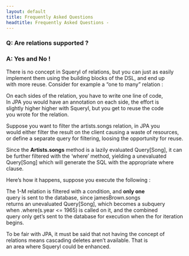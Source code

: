 ```yaml
---
layout: default
title: Frequently Asked Questions
headtitle: Frequently Asked Questions - 
---
```


### Q: Are relations supported ?

### A: Yes and No !

There is no concept in Squeryl of relations, but you can just as
easily  
implement them using the building blocks of the DSL, and end up  
with more reuse. Consider for example a “one to many” relation :

<script type="syntaxhighlighter" class="brush: scala">

\<!\[CDATA\[

class Song(val id, val title: String, val artistId: Long, val year) {

def artist = artistsTable.where(a =\> a.id === artistId).single  
}

class Artist(val id: Long, val name:String) {

def songs = from(songsTable).where(s =\> s.artistId === id)  
}  
\]\]\>

</script>

On each sides of the relation, you have to write one line of code,  
In JPA you would have an annotation on each side, the effort is  
slightly higher higher with Squeryl, but you get to reuse the code  
you wrote for the relation.

Suppose you want to filter the artists.songs relation, in JPA you  
would either filter the result on the client causing a waste of
resources,  
or define a separate query for filtering, loosing the opportunity for
reuse.

Since the **Artists.songs** method is a lazily evaluated Query\[Song\],
it can  
be further filtered with the ‘where’ method, yielding a unevaluated  
Query\[Song\] which will generate the SQL with the appropriate where
clause.

Here’s how it happens, suppose you execute the following :

<script type="syntaxhighlighter" class="brush: scala">

\<!\[CDATA\[

for(so \<- jamesBrown.songs.where(s =\> s.year \<= 1965))  
println(so.title)  
\]\]\>

</script>

The 1-M relation is filtered with a condition, and **only one**  
query is sent to the database, since jamesBrown.songs  
returns an unevaluated Query\[Song\], which becomes a subquery  
when .where(s.year \<= 1965) is called on it, and the combined  
query only get’s sent to the database for execution when the for
iteration begins.

To be fair with JPA, it must be said that not having the concept of  
relations means cascading deletes aren’t available. That is  
an area where Squeryl could be enhanced.
